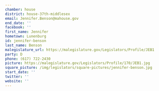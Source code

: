 ```yaml
---
chamber: house
district: house-37th-middlesex
email: Jennifer.Benson@mahouse.gov
end_date: ''
facebook: ''
first_name: Jennifer
hometown: Lunenburg
id: jennifer-benson
last_name: Benson
malegislature_url: https://malegislature.gov/Legislators/Profile/JEB1
party: D
phone: (617) 722-2430
picture: https://malegislature.gov/Legislators/Profile/170/JEB1.jpg
square_picture: /img/legislators/square-pictures/jennifer-benson.jpg
start_date: ''
twitter: ''
website: ''
---
```

